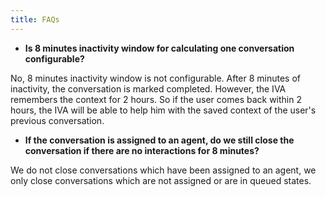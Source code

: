 ```yaml
---
title: FAQs
---
```


- **Is 8 minutes inactivity window for calculating one conversation configurable?**

No, 8 minutes inactivity window is not configurable. After 8 minutes of inactivity, the conversation is marked completed. However, the IVA remembers the context for 2 hours. So if the user comes back within 2 hours, the IVA will be able to help him with the saved context of the user's previous conversation.

- **If the conversation is assigned to an agent, do we still close the conversation if there are no interactions for 8 minutes?**

We do not close conversations which have been assigned to an agent, we only close conversations which are not assigned or are in queued states. 

